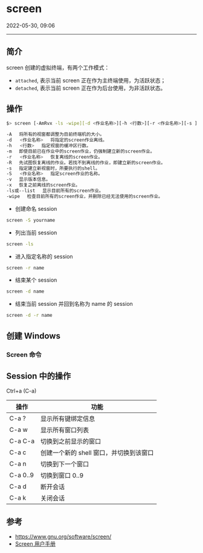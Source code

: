# screen

2022-05-30, 09:06
***

## 简介

screen 创建的虚拟终端，有两个工作模式：

- `attached`, 表示当前 screen 正在作为主终端使用，为活跃状态；
- `detached`, 表示当前 screen 正在作为后台使用，为非活跃状态。

## 操作

```sh
$> screen [-AmRvx -ls -wipe][-d <作业名称>][-h <行数>][-r <作业名称>][-s ][-S <作业名称>]
 
-A 　将所有的视窗都调整为目前终端机的大小。
-d   <作业名称> 　将指定的screen作业离线。
-h   <行数> 　指定视窗的缓冲区行数。
-m 　即使目前已在作业中的screen作业，仍强制建立新的screen作业。
-r   <作业名称> 　恢复离线的screen作业。
-R 　先试图恢复离线的作业。若找不到离线的作业，即建立新的screen作业。
-s 　指定建立新视窗时，所要执行的shell。
-S   <作业名称> 　指定screen作业的名称。
-v 　显示版本信息。
-x 　恢复之前离线的screen作业。
-ls或--list 　显示目前所有的screen作业。
-wipe 　检查目前所有的screen作业，并删除已经无法使用的screen作业。
```

- 创建命名 session

```sh
screen -S yourname
```

- 列出当前 session

```sh
screen -ls
```

- 进入指定名称的 session

```sh
screen -r name
```

- 结束某个 session

```sh
screen -d name
```

- 结束当前 session 并回到名称为 name 的 session

```sh
screen -d -r name
```

## 创建 Windows

### Screen 命令



## Session 中的操作

Ctrl+a (C-a)

|操作|功能|
|---|---|
|C-a ?|显示所有键绑定信息|
|C-a w|显示所有窗口列表|
|C-a C-a|切换到之前显示的窗口|
|C-a c|创建一个新的 shell 窗口，并切换到该窗口|
|C-a n|切换到下一个窗口|
|C-a 0..9|切换到窗口 0..9|
|C-a d|断开会话|
|C-a k|关闭会话|

## 参考

- https://www.gnu.org/software/screen/
- [Screen 用户手册](https://www.gnu.org/software/screen/manual/screen.html)
